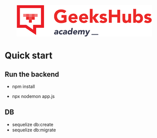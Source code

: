 <p align="center">
    <img src="https://github.com/GeeksHubsAcademy/2020-geekshubs-media/blob/master/image/logo.png" >	
</p>

# Quick start

## Run the backend

- npm install

- npx nodemon app.js

## DB

- sequelize db:create
- sequelize db:migrate
